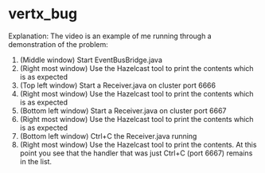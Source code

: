 # vertx_bug
Explanation:
The video is an example of me running through a demonstration of the problem:

1. (Middle window) Start EventBusBridge.java
2. (Right most window) Use the Hazelcast tool to print the contents which is as expected
3. (Top left window) Start a Receiver.java on cluster port 6666
4. (Right most window) Use the Hazelcast tool to print the contents which is as expected
5. (Bottom left window) Start a Receiver.java on cluster port 6667
6. (Right most window) Use the Hazelcast tool to print the contents which is as expected
7. (Bottom left window) Ctrl+C the Receiver.java running
8. (Right most window) Use the Hazelcast tool to print the contents.  At this point you see that
   the handler that was just Ctrl+C (port 6667) remains in the list.
